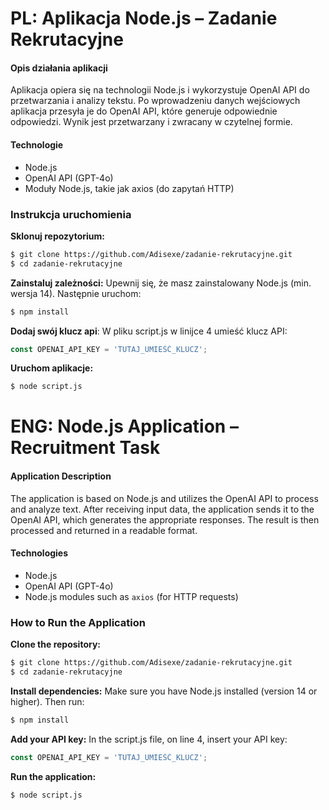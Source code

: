# PL: Aplikacja Node.js – Zadanie Rekrutacyjne

#### Opis działania aplikacji

Aplikacja opiera się na technologii Node.js i wykorzystuje OpenAI API do przetwarzania i analizy tekstu. Po wprowadzeniu danych wejściowych aplikacja przesyła je do OpenAI API, które generuje odpowiednie odpowiedzi. Wynik jest przetwarzany i zwracany w czytelnej formie.

#### Technologie
- Node.js
- OpenAI API (GPT-4o)
- Moduły Node.js, takie jak axios (do zapytań HTTP)

### Instrukcja uruchomienia
**Sklonuj repozytorium:**

```sh
$ git clone https://github.com/Adisexe/zadanie-rekrutacyjne.git
$ cd zadanie-rekrutacyjne
```

**Zainstaluj zależności:** Upewnij się, że masz zainstalowany Node.js (min. wersja 14). Następnie uruchom:

```sh
$ npm install
```

**Dodaj swój klucz api**: W pliku script.js w linijce 4 umieść klucz API:

```javascript
const OPENAI_API_KEY = 'TUTAJ_UMIEŚĆ_KLUCZ';
```

**Uruchom aplikacje:**

```sh
$ node script.js
```


# ENG: Node.js Application – Recruitment Task

#### Application Description

The application is based on Node.js and utilizes the OpenAI API to process and analyze text. After receiving input data, the application sends it to the OpenAI API, which generates the appropriate responses. The result is then processed and returned in a readable format.

#### Technologies
- Node.js
- OpenAI API (GPT-4o)
- Node.js modules such as `axios` (for HTTP requests)

### How to Run the Application
**Clone the repository:**

```sh
$ git clone https://github.com/Adisexe/zadanie-rekrutacyjne.git
$ cd zadanie-rekrutacyjne
```

**Install dependencies:** Make sure you have Node.js installed (version 14 or higher). Then run:

```sh
$ npm install
```

**Add your API key:** In the script.js file, on line 4, insert your API key:

```javascript
const OPENAI_API_KEY = 'TUTAJ_UMIEŚĆ_KLUCZ';
```

**Run the application:**

```sh
$ node script.js
```

